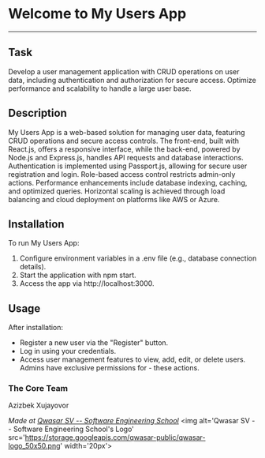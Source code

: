 # Welcome to My Users App
***

## Task
Develop a user management application with CRUD operations on user data, including authentication and authorization for secure access. Optimize performance and scalability to handle a large user base.

## Description
My Users App is a web-based solution for managing user data, featuring CRUD operations and secure access controls. The front-end, built with React.js, offers a responsive interface, while the back-end, powered by Node.js and Express.js, handles API requests and database interactions. Authentication is implemented using Passport.js, allowing for secure user registration and login. Role-based access control restricts admin-only actions. Performance enhancements include database indexing, caching, and optimized queries. Horizontal scaling is achieved through load balancing and cloud deployment on platforms like AWS or Azure.

## Installation
To run My Users App:

1. Configure environment variables in a .env file (e.g., database connection details).
2. Start the application with npm start.
3. Access the app via http://localhost:3000.

## Usage
After installation:

- Register a new user via the "Register" button.
- Log in using your credentials.
- Access user management features to view, add, edit, or delete users. Admins have exclusive permissions for - these actions.

### The Core Team
Azizbek Xujayovor

<span><i>Made at <a href='https://qwasar.io'>Qwasar SV -- Software Engineering School</a></i></span>
<span><img alt='Qwasar SV -- Software Engineering School's Logo' src='https://storage.googleapis.com/qwasar-public/qwasar-logo_50x50.png' width='20px'></span>
